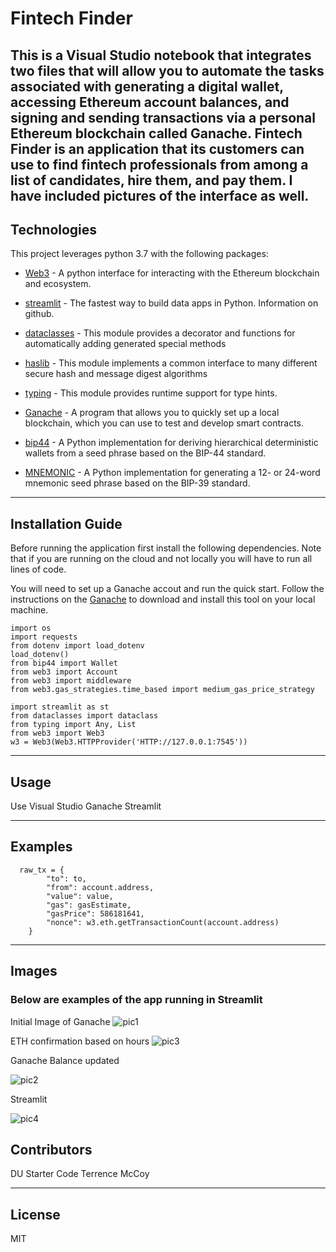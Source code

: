 # Fintech Finder
This is a Visual Studio notebook that integrates two files that will allow you to automate the tasks associated with generating a digital wallet, accessing Ethereum account balances, and signing and sending transactions via a personal Ethereum blockchain called Ganache.  Fintech Finder is an application that its customers can use to find fintech professionals from among a list of candidates, hire them, and pay them. I have included pictures of the interface as well. 
---

## Technologies

This project leverages python 3.7 with the following packages:

* [Web3](https://github.com/web3/web3.js) - A python interface for interacting with the Ethereum blockchain and ecosystem.

* [streamlit](https://github.com/streamlit) - The fastest way to build data apps in Python. Information on github. 

* [dataclasses](https://docs.python.org/3/library/dataclasses.html) - This module provides a decorator and functions for automatically adding generated special methods

* [haslib](https://docs.python.org/3/library/hashlib.html) - This module implements a common interface to many different secure hash and message digest algorithms

* [typing](https://docs.python.org/3/library/typing.html) - This module provides runtime support for type hints.

* [Ganache](https://trufflesuite.com/ganache/) - A program that allows you to quickly set up a local blockchain, which you can use to test and develop smart contracts.

* [bip44](https://pypi.org/project/bip44/) - A Python implementation for deriving hierarchical deterministic wallets from a seed phrase based on the BIP-44 standard.

* [MNEMONIC](https://pypi.org/project/mnemonic/) - A Python implementation for generating a 12- or 24-word mnemonic seed phrase based on the BIP-39 standard.
---

## Installation Guide

Before running the application first install the following dependencies. Note that if you are running on the cloud and not locally you will have to run all lines of code.

You will need to set up a Ganache accout and run the quick start. Follow the instructions on the [Ganache](https://trufflesuite.com/ganache/) to download and install this tool on your local machine.

```
import os
import requests
from dotenv import load_dotenv
load_dotenv()
from bip44 import Wallet
from web3 import Account
from web3 import middleware
from web3.gas_strategies.time_based import medium_gas_price_strategy

import streamlit as st
from dataclasses import dataclass
from typing import Any, List
from web3 import Web3
w3 = Web3(Web3.HTTPProvider('HTTP://127.0.0.1:7545'))

```


---

## Usage

Use Visual Studio
Ganache
Streamlit

---

## Examples
```
  raw_tx = {
        "to": to,
        "from": account.address,
        "value": value,
        "gas": gasEstimate,
        "gasPrice": 586181641,
        "nonce": w3.eth.getTransactionCount(account.address)
    }

```

---

## Images

### Below are examples of the app running in Streamlit

Initial Image of Ganache
![pic1](./images/initial_image.png)

ETH confirmation based on hours
![pic3](./images/confirmation.png)

Ganache Balance updated 

![pic2](./images/balance_refelcted%20.png)

Streamlit

![pic4](./images/streamlit.png)




## Contributors

DU Starter Code
Terrence McCoy


---

## License

MIT
